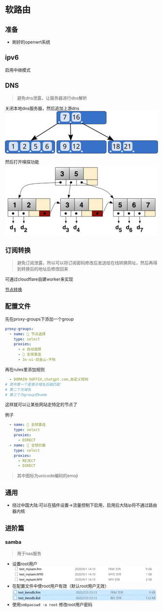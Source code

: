 # 软路由

## 准备

- 刷好的openwrt系统

## ipv6

启用中继模式

## DNS

>避免dns泄露，让服务器进行dns解析

关闭本地dns服务器，然后追加上游dns
![alt text](https://raw.githubusercontent.com/buqiuz/Images/main/image.png)

然后打开嗅探功能
![alt text](https://raw.githubusercontent.com/buqiuz/Images/main/image-1.png)

## 订阅转换

>避免订阅泄露，所以可以将订阅密码修改后发送给在线转换网址，然后再得到转换后的地址后修改回来

可通过cloudflare自建worker来实现

[节点转换](https://convert.buqiuzzz.workers.dev/)

## 配置文件

先在proxy-groups下添加一个group

```yaml
proxy-groups:
  - name: 🔰 节点选择
    type: select
    proxies:
      - ♻️ 自动选择
      - 🎯 全球直连
      - 3x-ui-旧金山-不秋
```

再在rules里添加规则

```yaml
  - DOMAIN-SUFFIX,chatgpt.com,自定义规则
# 其中第一个是表示域名后缀匹配
# 第二个为域名
# 第三个为group的name
```

这样就可以让某些网站走特定的节点了

例子

```yaml
  - name: 🎯 全球直连
    type: select
    proxies:
      - DIRECT
  - name: 🛑 全球拦截
    type: select
    proxies:
      - REJECT
      - DIRECT
```

>其中图标为unicode编码的emoji

## 通用

- 绕过中国大陆:可以在插件设置->流量控制下启用，启用后大陆ip将不通过路由器内核

## 进阶篇

### samba

>用于nas服务

- 设置root用户
![alt text](https://raw.githubusercontent.com/buqiuz/Images/main/image-2.png)
- 在配置文件中使root用户有效（默认root用户无效）
![alt text](https://raw.githubusercontent.com/buqiuz/Images/main/image-3.png)
- 使用`smbpasswd -a root` 修改root用户密码
